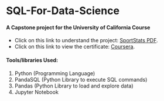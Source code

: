 # SQL-For-Data-Science
#### A Capstone project for the University of California Course

- Click on this link to understand the project: [SportStats PDF](https://drive.google.com/file/d/1athvs2--HdV1CxC52vwZR2vH2FBIagdF/view).
- Click on this link to view the certificate: [Coursera](https://www.coursera.org/account/accomplishments/specialization/4GC4QK92CKTH).

#### Tools/libraries Used:
1. Python (Programming Language)
2. PandaSQL (Python Library to execute SQL commands)
3. Pandas (Python Library to load and explore data)
4. Jupyter Notebook
